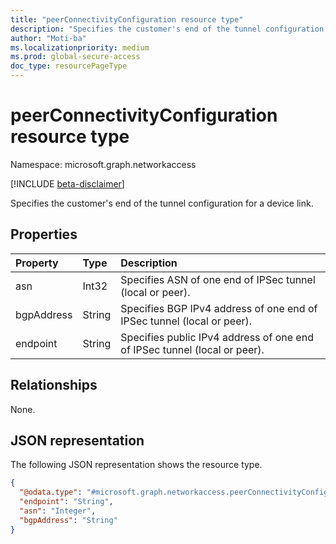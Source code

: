 ```yaml
---
title: "peerConnectivityConfiguration resource type"
description: "Specifies the customer's end of the tunnel configuration for a device link."
author: "Moti-ba"
ms.localizationpriority: medium
ms.prod: global-secure-access
doc_type: resourcePageType
---
```


# peerConnectivityConfiguration resource type

Namespace: microsoft.graph.networkaccess

[!INCLUDE [beta-disclaimer](../../includes/beta-disclaimer.md)]

Specifies the customer's end of the tunnel configuration for a device link.

## Properties
|Property|Type|Description|
|:---|:---|:---|
|asn|Int32|Specifies ASN of one end of IPSec tunnel (local or peer).|
|bgpAddress|String|Specifies BGP IPv4 address of one end of IPSec tunnel (local or peer).|
|endpoint|String|Specifies public IPv4 address of one end of IPSec tunnel (local or peer).|

## Relationships
None.

## JSON representation
The following JSON representation shows the resource type.
<!-- {
  "blockType": "resource",
  "@odata.type": "microsoft.graph.networkaccess.peerConnectivityConfiguration"
}
-->
``` json
{
  "@odata.type": "#microsoft.graph.networkaccess.peerConnectivityConfiguration",
  "endpoint": "String",
  "asn": "Integer",
  "bgpAddress": "String"
}
```

